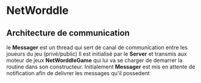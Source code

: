 # NetWorddle 

## Architecture de communication 
le __Messager__ est un thread qui sert de canal de communication entre les joueurs du jeu (privé/public)
Il est initialisé par le __Server__ et transmis aux moteur de jeux __NetWorddleGame__ qui lui va se charger de demarrer la routine dans 
son constructeur. Initialement __Messager__ est mis en attente de notification afin de delivrer les messages qu'il possedent